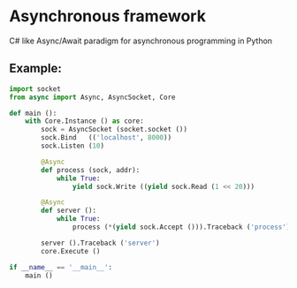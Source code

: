 # Asynchronous framework

C# like Async/Await paradigm for asynchronous programming in Python

## Example:

```python
import socket
from async import Async, AsyncSocket, Core

def main ():
    with Core.Instance () as core:
        sock = AsyncSocket (socket.socket ())
        sock.Bind   (('localhost', 8000))
        sock.Listen (10)

        @Async
        def process (sock, addr):
            while True:
                yield sock.Write ((yield sock.Read (1 << 20)))

        @Async
        def server ():
            while True:
                process (*(yield sock.Accept ())).Traceback ('process')

        server ().Traceback ('server')
        core.Execute ()

if __name__ == '__main__':
    main ()
```